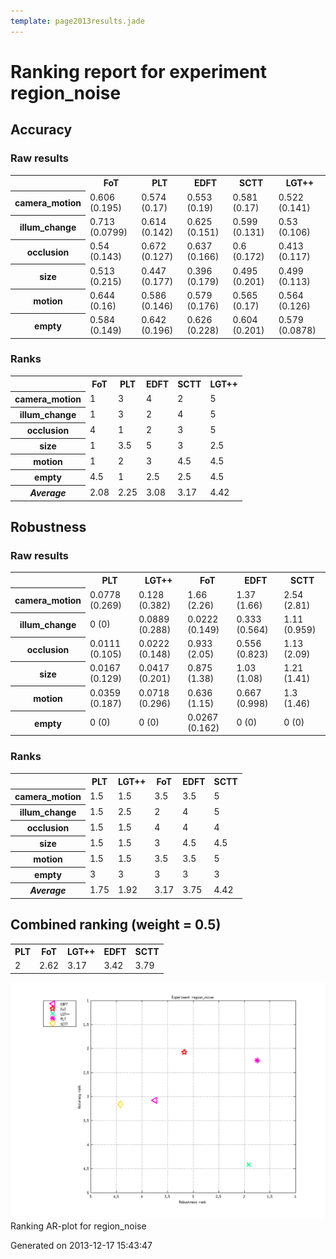 ```yaml
---
template: page2013results.jade
---
```

<div class='results'>
<h1 class="caption">Ranking report for experiment region_noise</h1>
<h2>Accuracy</h2>
<h3>Raw results</h3>
<div class="table"><table>
<tr><th>&nbsp;</th><th>FoT</th><th>PLT</th><th>EDFT</th><th>SCTT</th><th>LGT++</th></tr>
<tr><th>camera_motion</th><td>0.606 (0.195)</td><td>0.574 (0.17)</td><td>0.553 (0.19)</td><td>0.581 (0.17)</td><td>0.522 (0.141)</td></tr>
<tr><th>illum_change</th><td>0.713 (0.0799)</td><td>0.614 (0.142)</td><td>0.625 (0.151)</td><td>0.599 (0.131)</td><td>0.53 (0.106)</td></tr>
<tr><th>occlusion</th><td>0.54 (0.143)</td><td>0.672 (0.127)</td><td>0.637 (0.166)</td><td>0.6 (0.172)</td><td>0.413 (0.117)</td></tr>
<tr><th>size</th><td>0.513 (0.215)</td><td>0.447 (0.177)</td><td>0.396 (0.179)</td><td>0.495 (0.201)</td><td>0.499 (0.113)</td></tr>
<tr><th>motion</th><td>0.644 (0.16)</td><td>0.586 (0.146)</td><td>0.579 (0.176)</td><td>0.565 (0.17)</td><td>0.564 (0.126)</td></tr>
<tr><th>empty</th><td>0.584 (0.149)</td><td>0.642 (0.196)</td><td>0.626 (0.228)</td><td>0.604 (0.201)</td><td>0.579 (0.0878)</td></tr>
</table>
</div><h3>Ranks</h3>
<div class="table"><table>
<tr><th>&nbsp;</th><th>FoT</th><th>PLT</th><th>EDFT</th><th>SCTT</th><th>LGT++</th></tr>
<tr><th>camera_motion</th><td>1</td><td>3</td><td>4</td><td>2</td><td>5</td></tr>
<tr><th>illum_change</th><td>1</td><td>3</td><td>2</td><td>4</td><td>5</td></tr>
<tr><th>occlusion</th><td>4</td><td>1</td><td>2</td><td>3</td><td>5</td></tr>
<tr><th>size</th><td>1</td><td>3.5</td><td>5</td><td>3</td><td>2.5</td></tr>
<tr><th>motion</th><td>1</td><td>2</td><td>3</td><td>4.5</td><td>4.5</td></tr>
<tr><th>empty</th><td>4.5</td><td>1</td><td>2.5</td><td>2.5</td><td>4.5</td></tr>
<tr><th><em>Average</em></th><td>2.08</td><td>2.25</td><td>3.08</td><td>3.17</td><td>4.42</td></tr>
</table>
</div><h2>Robustness</h2>
<h3>Raw results</h3>
<div class="table"><table>
<tr><th>&nbsp;</th><th>PLT</th><th>LGT++</th><th>FoT</th><th>EDFT</th><th>SCTT</th></tr>
<tr><th>camera_motion</th><td>0.0778 (0.269)</td><td>0.128 (0.382)</td><td>1.66 (2.26)</td><td>1.37 (1.66)</td><td>2.54 (2.81)</td></tr>
<tr><th>illum_change</th><td>0 (0)</td><td>0.0889 (0.288)</td><td>0.0222 (0.149)</td><td>0.333 (0.564)</td><td>1.11 (0.959)</td></tr>
<tr><th>occlusion</th><td>0.0111 (0.105)</td><td>0.0222 (0.148)</td><td>0.933 (2.05)</td><td>0.556 (0.823)</td><td>1.13 (2.09)</td></tr>
<tr><th>size</th><td>0.0167 (0.129)</td><td>0.0417 (0.201)</td><td>0.875 (1.38)</td><td>1.03 (1.08)</td><td>1.21 (1.41)</td></tr>
<tr><th>motion</th><td>0.0359 (0.187)</td><td>0.0718 (0.296)</td><td>0.636 (1.15)</td><td>0.667 (0.998)</td><td>1.3 (1.46)</td></tr>
<tr><th>empty</th><td>0 (0)</td><td>0 (0)</td><td>0.0267 (0.162)</td><td>0 (0)</td><td>0 (0)</td></tr>
</table>
</div><h3>Ranks</h3>
<div class="table"><table>
<tr><th>&nbsp;</th><th>PLT</th><th>LGT++</th><th>FoT</th><th>EDFT</th><th>SCTT</th></tr>
<tr><th>camera_motion</th><td>1.5</td><td>1.5</td><td>3.5</td><td>3.5</td><td>5</td></tr>
<tr><th>illum_change</th><td>1.5</td><td>2.5</td><td>2</td><td>4</td><td>5</td></tr>
<tr><th>occlusion</th><td>1.5</td><td>1.5</td><td>4</td><td>4</td><td>4</td></tr>
<tr><th>size</th><td>1.5</td><td>1.5</td><td>3</td><td>4.5</td><td>4.5</td></tr>
<tr><th>motion</th><td>1.5</td><td>1.5</td><td>3.5</td><td>3.5</td><td>5</td></tr>
<tr><th>empty</th><td>3</td><td>3</td><td>3</td><td>3</td><td>3</td></tr>
<tr><th><em>Average</em></th><td>1.75</td><td>1.92</td><td>3.17</td><td>3.75</td><td>4.42</td></tr>
</table>
</div><h2>Combined ranking (weight = 0.5)</h2>
<div class="table"><table>
<tr><th>PLT</th><th>FoT</th><th>LGT++</th><th>EDFT</th><th>SCTT</th></tr>
<tr><td>2</td><td>2.62</td><td>3.17</td><td>3.42</td><td>3.79</td></tr>
</table>
</div><p class="plot"><img src="images/extra_ranking_region_noise.png" alt="Ranking AR-plot for region_noise" /><span class="caption">Ranking AR-plot for region_noise</span></p>
<p class="timestamp">Generated on 2013-12-17 15:43:47</p>
</div>
